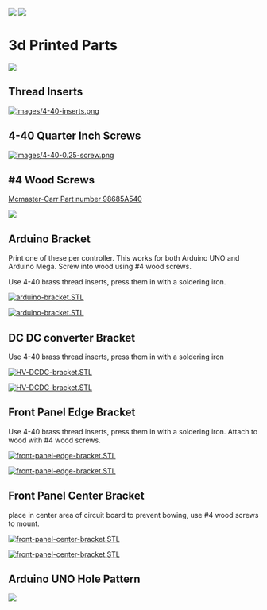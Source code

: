 
![](images/qrcode.png)
![](images/qrcode-page.png)


# 3d Printed Parts


![](images/all-3d-printed-parts.jpg)


## Thread Inserts

[![images/4-40-inserts.png](images/4-40-inserts.png)](https://www.3djake.com/ruthex/threaded-insert-4-40-unc-100-pieces)

## 4-40 Quarter Inch Screws

[![images/4-40-0.25-screw.png](images/4-40-0.25-screw.png)](https://www.mcmaster.com/90272A106/)

## #4 Wood Screws

[Mcmaster-Carr Part number 98685A540](https://www.mcmaster.com/98685A540/)

[![](images/wood-screw.png)](https://www.mcmaster.com/98685A540/)

## Arduino Bracket

Print one of these per controller.  This works for both Arduino UNO and Arduino Mega. Screw into wood using #4 wood screws.  

Use 4-40 brass thread inserts, press them in with a soldering iron. 

[![arduino-bracket.STL](images/arduino-bracket.png)](arduino-bracket.STL) 

[![arduino-bracket.STL](images/arduino-bracket.jpg)](arduino-bracket.STL) 


## DC DC converter Bracket

Use 4-40 brass thread inserts, press them in with a soldering iron

[![HV-DCDC-bracket.STL](images/HV-DCDC-bracket.png)](HV-DCDC-bracket.STL) 

[![HV-DCDC-bracket.STL](images/HV-DCDC-bracket.jpg)](HV-DCDC-bracket.STL)

## Front Panel Edge Bracket

Use 4-40 brass thread inserts, press them in with a soldering iron. Attach to wood with #4 wood screws. 

[![front-panel-edge-bracket.STL](images/front-panel-edge-bracket.png)](front-panel-edge-bracket.STL) 


[![front-panel-edge-bracket.STL](images/front-panel-edge-bracket.jpg)](front-panel-edge-bracket.STL) 

## Front Panel Center Bracket

place in center area of circuit board to prevent bowing, use #4 wood screws to mount.

[![front-panel-center-bracket.STL](images/front-panel-center-bracket.png)](front-panel-center-bracket.STL) 


[![front-panel-center-bracket.STL](images/front-panel-center-bracket.jpg)](front-panel-center-bracket.STL) 


## Arduino UNO Hole Pattern

![](images/uno-hole-dimensions.png)